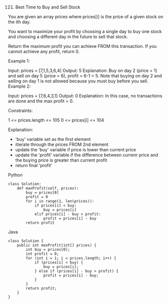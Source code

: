 
121. Best Time to Buy and Sell Stock

You are given an array prices where prices[i] is the price of a given stock on the ith day.

You want to maximize your profit by choosing a single day to buy one stock and choosing a different day in the future to sell that stock.

Return the maximum profit you can achieve FROM this transaction. If you cannot achieve any profit, return 0.

 

Example 1:

Input: prices = [7,1,5,3,6,4]
Output: 5
Explanation: Buy on day 2 (price = 1) and sell on day 5 (price = 6), profit = 6-1 = 5.
Note that buying on day 2 and selling on day 1 is not allowed because you must buy before you sell.
Example 2:

Input: prices = [7,6,4,3,1]
Output: 0
Explanation: In this case, no transactions are done and the max profit = 0.
 

Constraints:

1 <= prices.length <= 105
0 <= prices[i] <= 104

Explanation:
- 'buy' variable set as the first element
- itierate through the prices FROM 2nd element
- update the 'buy' variable if price is lower than current price
- update the 'profit' variable if the difference between currenr price and the buying price is greater than current profit
- return final 'profit'


Python
```
class Solution:
    def maxProfit(self, prices):
        buy = prices[0]
        profit = 0
        for i in range(1, len(prices)):
            if prices[i] < buy:
                buy = prices[i]
            elif prices[i] - buy > profit:
                profit = prices[i] - buy
        return profit
```


Java
```
class Solution {
    public int maxProfit(int[] prices) {
        int buy = prices[0];
        int profit = 0;
        for (int i = 1; i < prices.length; i++) {
            if (prices[i] < buy) {
                buy = prices[i];
            } else if (prices[i] - buy > profit) {
                profit = prices[i] - buy;
            }
        }
        return profit;
    }
}
```
